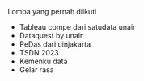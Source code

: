 Lomba yang pernah diikuti
- Tableau compe dari satudata unair
- Dataquest by unair
- PeDas dari uinjakarta
- TSDN 2023
- Kemenku data
- Gelar rasa